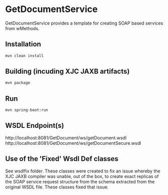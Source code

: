 # GetDocumentService

GetDocumentService provides a template for creating SOAP based services from wMethods.


## Installation

```bash
mvn clean install
```

## Building (incuding XJC JAXB artifacts)

```bash
mvn package
```

## Run

```bash
mvn spring-boot:run
```

## WSDL Endpoint(s) 

http://localhost:8081/GetDocument/ws/getDocument.wsdl
http://localhost:8081/GetDocument/ws/getDocumentSecure.wsdl

## Use of the 'Fixed' Wsdl Def classes
See wsdlfix folder. These classes were created to fix an issue whereby the XJC JAXB compiler was unable, 
out of the box, to create exact replicas of the SOAP service request structure from 
the schema extracted from the original WSDL file. These classes fixed that issue. 

